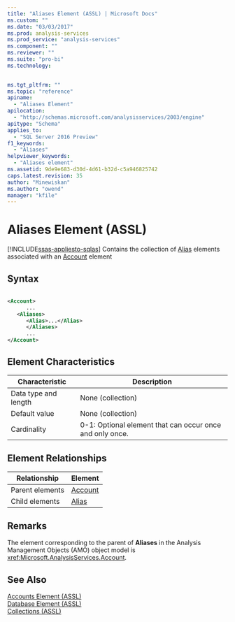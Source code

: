 ```yaml
---
title: "Aliases Element (ASSL) | Microsoft Docs"
ms.custom: ""
ms.date: "03/03/2017"
ms.prod: analysis-services
ms.prod_service: "analysis-services"
ms.component: ""
ms.reviewer: ""
ms.suite: "pro-bi"
ms.technology: 
  

ms.tgt_pltfrm: ""
ms.topic: "reference"
apiname: 
  - "Aliases Element"
apilocation: 
  - "http://schemas.microsoft.com/analysisservices/2003/engine"
apitype: "Schema"
applies_to: 
  - "SQL Server 2016 Preview"
f1_keywords: 
  - "Aliases"
helpviewer_keywords: 
  - "Aliases element"
ms.assetid: 9de9e683-d30d-4d61-b32d-c5a946825742
caps.latest.revision: 35
author: "Minewiskan"
ms.author: "owend"
manager: "kfile"
---
```

# Aliases Element (ASSL)
[!INCLUDE[ssas-appliesto-sqlas](../../../includes/ssas-appliesto-sqlas.md)]
  Contains the collection of [Alias](../../../analysis-services/scripting/properties/alias-element-assl.md) elements associated with an [Account](../../../analysis-services/scripting/objects/account-element-assl.md) element  
  
## Syntax  
  
```xml  
  
<Account>  
      ...  
   <Aliases>  
      <Alias>...</Alias>  
      </Aliases>  
      ...  
</Account>  
```  
  
## Element Characteristics  
  
|Characteristic|Description|  
|--------------------|-----------------|  
|Data type and length|None (collection)|  
|Default value|None (collection)|  
|Cardinality|0-1: Optional element that can occur once and only once.|  
  
## Element Relationships  
  
|Relationship|Element|  
|------------------|-------------|  
|Parent elements|[Account](../../../analysis-services/scripting/objects/account-element-assl.md)|  
|Child elements|[Alias](../../../analysis-services/scripting/properties/alias-element-assl.md)|  
  
## Remarks  
 The element corresponding to the parent of **Aliases** in the Analysis Management Objects (AMO) object model is <xref:Microsoft.AnalysisServices.Account>.  
  
## See Also  
 [Accounts Element &#40;ASSL&#41;](../../../analysis-services/scripting/collections/accounts-element-assl.md)   
 [Database Element &#40;ASSL&#41;](../../../analysis-services/scripting/objects/database-element-assl.md)   
 [Collections &#40;ASSL&#41;](../../../analysis-services/scripting/collections/collections-assl.md)  
  
  
